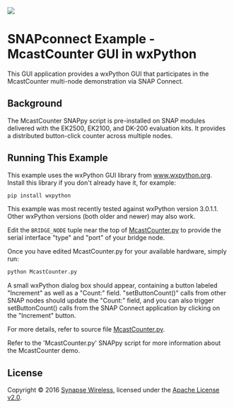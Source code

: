 [![](https://cloud.githubusercontent.com/assets/1317406/12406044/32cd9916-be0f-11e5-9b18-1547f284f878.png)](http://www.synapse-wireless.com/)

# SNAPconnect Example - McastCounter GUI in wxPython

This GUI application provides a wxPython GUI that participates in the McastCounter
multi-node demonstration via SNAP Connect.

## Background

The McastCounter SNAPpy script is pre-installed on SNAP modules delivered with the EK2500, EK2100, and DK-200 evaluation kits.
It provides a distributed button-click counter across multiple nodes.

## Running This Example

This example uses the wxPython GUI library from www.wxpython.org.
Install this library if you don't already have it, for example:

```bash
pip install wxpython
```

This example was most recently tested against wxPython version 3.0.1.1.
Other wxPython versions (both older and newer) may also work.

Edit the `BRIDGE_NODE` tuple near the top of [McastCounter.py](McastCounter.py) to provide the serial
interface "type" and "port" of your bridge node.
    
Once you have edited McastCounter.py for your available hardware, simply run:

```bash
python McastCounter.py
```

A small wxPython dialog box should appear, containing a button labeled "Increment"
as well as a "Count:" field. "setButtonCount()" calls from other SNAP nodes should
update the "Count:" field, and you can also trigger setButtonCount() calls from the
SNAP Connect application by clicking on the "Increment" button.

For more details, refer to source file [McastCounter.py](McastCounter.py).

Refer to the 'McastCounter.py' SNAPpy script for more information about the
McastCounter demo. 

## License

Copyright © 2016 [Synapse Wireless](http://www.synapse-wireless.com/), licensed under the [Apache License v2.0](LICENSE.md).

<!-- meta-tags: vvv-snapconnect, vvv-wx, vvv-gui,vvv-python, vvv-example -->
